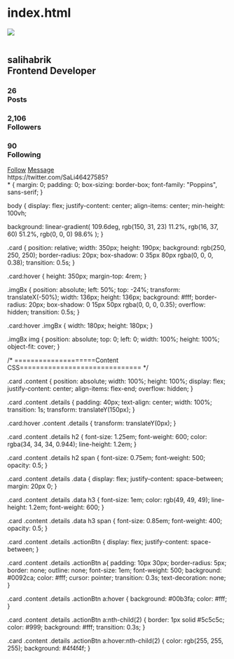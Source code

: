 # index.html
<p align="left"> <img src=https://github.com/salihabrik/animated-profile-card#animated-profile-card
<!DOCTYPE html>
<html lang="en">
<head>
    <meta charset="UTF-8">
    <meta http-equiv="X-UA-Compatible" content="IE=edge">
    <meta name="viewport" content="width=device-width, initial-scale=1.0">
    <title>Animated Profile Card</title>
    <link rel="stylesheet" href="style.css" />
</head>
<body>
    <div class="card">
        <div class="imgBx">
          <img src=""/>
        </div>
        <div class="content">
          <div class="details">
            <h2>salihabrik<br /><span>Frontend Developer</span></h2>
            <div class="data">
              <h3>26<br /><span>Posts</span></h3>
              <h3>2,106<br /><span>Followers</span></h3>
              <h3>90<br /><span>Following</span></h3>
            </div>
            <div class="actionBtn">
              <a href="https://twitter.com/SaLi46427585?" target="_blank">Follow</a>
              <a href="https://wa.me/2348178200220" target="_blank">Message</a>
            </div>
          </div>https://twitter.com/SaLi46427585?
        </div>
      </div>
</body>
</html>
* {
  margin: 0;
  padding: 0;
  box-sizing: border-box;
  font-family: "Poppins", sans-serif;
}

body {
  display: flex;
  justify-content: center;
  align-items: center;
  min-height: 100vh;

  background: linear-gradient(
    109.6deg,
    rgb(150, 31, 23) 11.2%,
    rgb(16, 37, 60) 51.2%,
    rgb(0, 0, 0) 98.6%
  );
}

.card {
  position: relative;
  width: 350px;
  height: 190px;
  background: rgb(250, 250, 250);
  border-radius: 20px;
  box-shadow: 0 35px 80px rgba(0, 0, 0, 0.38);
  transition: 0.5s;
}

.card:hover {
  height: 350px;
  margin-top: 4rem;
}

.imgBx {
  position: absolute;
  left: 50%;
  top: -24%;
  transform: translateX(-50%);
  width: 136px;
  height: 136px;
  background: #fff;
  border-radius: 20px;
  box-shadow: 0 15px 50px rgba(0, 0, 0, 0.35);
  overflow: hidden;
  transition: 0.5s;
}

.card:hover .imgBx {
  width: 180px;
  height: 180px;
}

.imgBx img {
  position: absolute;
  top: 0;
  left: 0;
  width: 100%;
  height: 100%;
  object-fit: cover;
}

/* ====================Content CSS============================== */

.card .content {
  position: absolute;
  width: 100%;
  height: 100%;
  display: flex;
  justify-content: center;
  align-items: flex-end;
  overflow: hidden;
}

.card .content .details {
  padding: 40px;
  text-align: center;
  width: 100%;
  transition: 1s;
  transform: translateY(150px);
}

.card:hover .content .details {
  transform: translateY(0px);
}

.card .content .details h2 {
  font-size: 1.25em;
  font-weight: 600;
  color: rgba(34, 34, 34, 0.944);
  line-height: 1.2em;
}

.card .content .details h2 span {
  font-size: 0.75em;
  font-weight: 500;
  opacity: 0.5;
}

.card .content .details .data {
  display: flex;
  justify-content: space-between;
  margin: 20px 0;
}

.card .content .details .data h3 {
  font-size: 1em;
  color: rgb(49, 49, 49);
  line-height: 1.2em;
  font-weight: 600;
}

.card .content .details .data h3 span {
  font-size: 0.85em;
  font-weight: 400;
  opacity: 0.5;
}

.card .content .details .actionBtn {
  display: flex;
  justify-content: space-between;
}

.card .content .details .actionBtn a{
  padding: 10px 30px;
  border-radius: 5px;
  border: none;
  outline: none;
  font-size: 1em;
  font-weight: 500;
  background: #0092ca;
  color: #fff;
  cursor: pointer;
  transition: 0.3s;
  text-decoration: none;
}

.card .content .details .actionBtn a:hover {
  background: #00b3fa;
  color: #fff;
}

.card .content .details .actionBtn a:nth-child(2) {
  border: 1px solid #5c5c5c;
  color: #999;
  background: #fff;
  transition: 0.3s;
}

.card .content .details .actionBtn a:hover:nth-child(2) {
  color: rgb(255, 255, 255);
  background: #4f4f4f;
}
